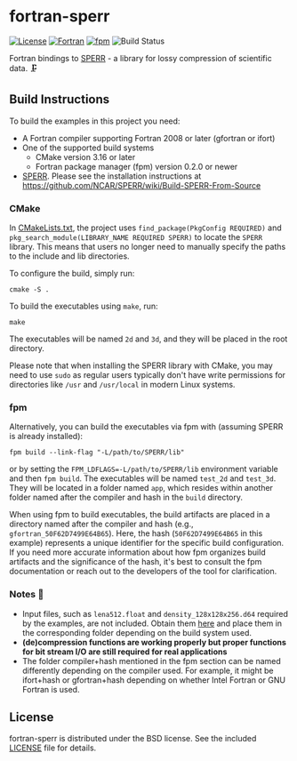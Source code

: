 # fortran-sperr

[![License](https://img.shields.io/badge/License-BSD%203--Clause-blue.svg)](https://opensource.org/licenses/BSD-3-Clause)
[![Fortran](https://img.shields.io/badge/Fortran-734f96?logo=fortran&style=flat)](https://fortran-lang.org)
[![fpm](https://img.shields.io/badge/fpm-Fortran_package_manager-734f96)](https://fpm.fortran-lang.org)
![Build Status](https://github.com/ofmla/fortran-sperr/actions/workflows/test_bindings.yml/badge.svg)


Fortran bindings to [SPERR](https://github.com/NCAR/SPERR) - a library for lossy compression of scientific data. :clamp:


## Build Instructions

To build the examples in this project you need:

* A Fortran compiler supporting Fortran 2008 or later (gfortran or ifort)
* One of the supported build systems
    * CMake version 3.16 or later
    * Fortran package manager (fpm) version 0.2.0 or newer
* [SPERR](https://github.com/NCAR/SPERR). Please see the installation instructions at https://github.com/NCAR/SPERR/wiki/Build-SPERR-From-Source

### CMake

In [CMakeLists.txt](https://github.com/ofmla/fortran-sperr/blob/main/CMakeLists.txt), the project uses `find_package(PkgConfig REQUIRED)` and `pkg_search_module(LIBRARY_NAME REQUIRED SPERR)` to locate the `SPERR` library. This means that users no longer need to manually specify the paths to the include and lib directories.

To configure the build, simply run:
```
cmake -S .
```
To build the executables using `make`, run:
```
make
```
The executables will be named `2d` and `3d`, and they will be placed in the root directory.

Please note that when installing the SPERR library with CMake, you may need to use `sudo` as regular users typically don't have write permissions for directories like `/usr` and `/usr/local` in modern Linux systems.

### fpm

Alternatively, you can build the executables via fpm with (assuming SPERR is already installed):

```
fpm build --link-flag "-L/path/to/SPERR/lib"
```
or by setting the `FPM_LDFLAGS=-L/path/to/SPERR/lib` environment variable and then `fpm build`. The executables will be named `test_2d` and `test_3d`. They will be located in a folder named `app`, which resides within another folder named after the compiler and hash in the `build` directory.

When using fpm to build executables, the build artifacts are placed in a directory named after the compiler and hash (e.g., `gfortran_50F62D7499E64B65`). Here, the hash (`50F62D7499E64B65` in this example) represents a unique identifier for the specific build configuration. If you need more accurate information about how fpm organizes build artifacts and the significance of the hash, it's best to consult the fpm documentation or reach out to the developers of the tool for clarification.

### Notes :page_facing_up:

* Input files, such as `lena512.float` and `density_128x128x256.d64` required by the examples, are not included. Obtain them [here](https://github.com/NCAR/SPERR/tree/main/test_data) and place them in the corresponding folder depending on the build system used.
*  **(de)compression functions are working properly but proper functions for bit stream I/O are still required for real applications**
*  The folder compiler+hash mentioned in the fpm section can be named differently depending on the compiler used. For example, it might be ifort+hash or gfortran+hash depending on whether Intel Fortran or GNU Fortran is used.

## License

fortran-sperr is distributed under the BSD license. See the included [LICENSE](https://github.com/ofmla/fortran-sperr/blob/main/LICENSE) file for details.
